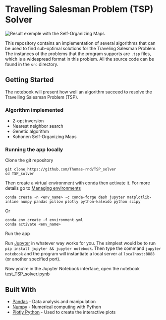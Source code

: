# Travelling Salesman Problem (TSP) Solver

![Result exemple with the Self-Organizing Maps](https://github.com/Thomas-rnd/TSP_solver/blob/main/gif/kohonen_pka379.gif)

This repository contains an implementation of several algorithms that can be
used to find sub-optimal solutions for the Traveling Salesman Problem. The
instances of the problems that the program supports are `.tsp` files, which is
a widespread format in this problem. All the source code can be found in the
`src` directory.

## Getting Started

The notebook will present how well an algorithm succeed to resolve the Travelling Salesman Problem (TSP).

### Algorithm implemented

- 2-opt inversion
- Nearest neighbor search
- Genetic algorithm
- Kohonen Self-Organizing Maps

### Running the app locally

Clone the git repository

```
git clone https://github.com/Thomas-rnd/TSP_solver
cd TSP_solver
```

Then create a virtual environment with conda then activate it. For more details go to [Managing environments](https://docs.conda.io/projects/conda/en/latest/user-guide/tasks/manage-environments.html#create-env-file-manually)

```
conda create -n <env_name> -c conda-forge dash jupyter matplotlib-inline numpy pandas pillow plotly python-kaleido python scipy 
```

Or

```
conda env create -f environment.yml
conda activate <env_name>
```

Run the app

Run [Jupyter](https://jupyter.org/) in whatever way works for you. The simplest would be to run `pip install jupyter && jupyter notebook`.
Then type the command `jupyter notebook` and the program will instantiate a local server at `localhost:8888` (or another specified port).

Now you’re in the Jupyter Notebook interface, open the notebook [test_TSP_solver.ipynb](http://localhost:8888/notebooks/test_TSP_solver.ipynb) 

## Built With

- [Pandas](https://pandas.pydata.org) - Data analysis and manipulation
- [Numpy](https://pandas.pydata.org) - Numerical computing with Python
- [Plotly Python](https://plot.ly/python/) - Used to create the interactive plots
